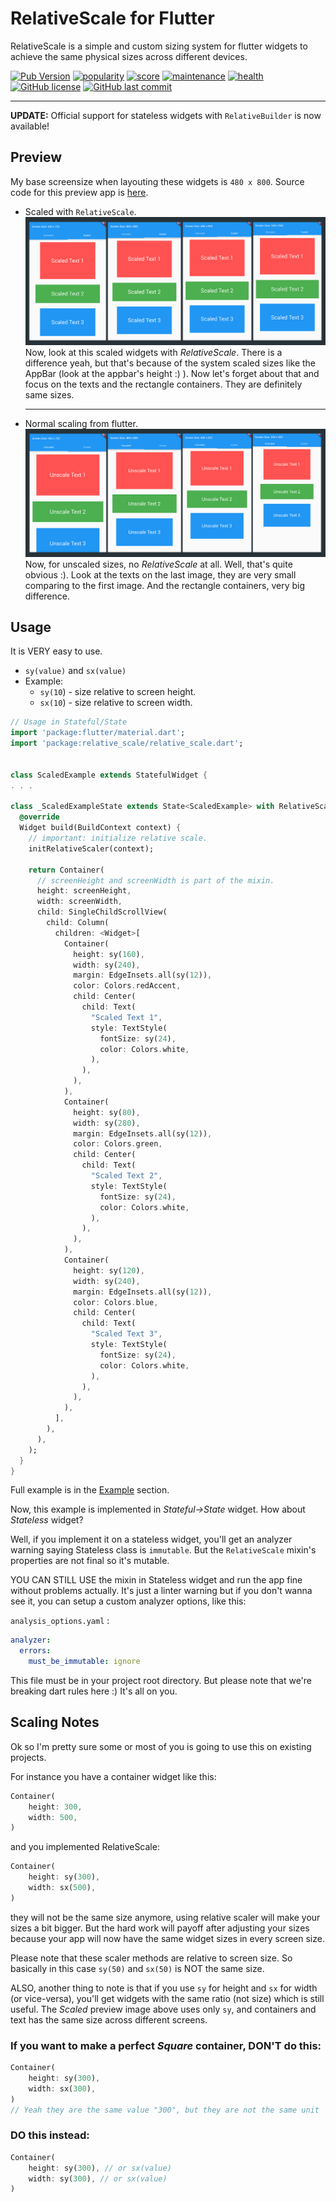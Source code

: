 # RelativeScale for Flutter

RelativeScale is a simple and custom sizing system for flutter widgets to achieve the same physical sizes across different devices.

<a href="https://pub.dev/packages/relative_scale" target="_blank"><img src="https://img.shields.io/pub/v/relative_scale" alt="Pub Version" /></a>
<a href="https://pub.dev/packages/relative_scale#-analysis-tab-" target="_blank"><img src="https://img.shields.io/badge/dynamic/json?color=orange&label=popularity&query=popularity&url=http://www.pubscore.gq/all?package=relative_scale" alt="popularity" /></a>
<a href="https://pub.dev/packages/relative_scale#-analysis-tab-" target="_blank"><img src="https://img.shields.io/badge/dynamic/json?color=blue&label=score&query=overall&url=http://www.pubscore.gq/all?package=relative_scale" alt="score" /></a>
<a href="https://pub.dev/packages/relative_scale#-analysis-tab-" target="_blank"><img src="https://img.shields.io/badge/dynamic/json?color=blue&label=maintenance&query=maintenance&url=http://www.pubscore.gq/all?package=relative_scale" alt="maintenance" /></a>
<a href="https://pub.dev/packages/relative_scale#-analysis-tab-" target="_blank"><img src="https://img.shields.io/badge/dynamic/json?color=green&label=health&query=health&url=http://www.pubscore.gq/all?package=relative_scale" alt="health" /></a>
<a href="https://github.com/xamantra/flutter_relative_scale/blob/master/LICENSE" target="_blank"><img src="https://img.shields.io/github/license/xamantra/flutter_relative_scale" alt="GitHub license" /></a>
<a href="https://github.com/xamantra/flutter_relative_scale/commits/master" target="_blank"><img src="https://img.shields.io/github/last-commit/xamantra/flutter_relative_scale" alt="GitHub last commit" /></a>

---

**UPDATE:** Official support for stateless widgets with `RelativeBuilder` is now available!

## Preview

My base screensize when layouting these widgets is `480 x 800`. Source code for this preview app is [here](https://github.com/xamantra/flutter_relative_scale_example).

- Scaled with `RelativeScale`.
![Scaled](./preview/scaled.png)
Now, look at this scaled widgets with _RelativeScale_. There is a difference yeah, but that's because of the system scaled sizes like the AppBar (look at the appbar's height :) ). Now let's forget about that and focus on the texts and the rectangle containers. They are definitely same sizes.
  <hr>

- Normal scaling from flutter.
  ![Unscaled](./preview/unscaled.png)
  Now, for unscaled sizes, no _RelativeScale_ at all. Well, that's quite obvious :). Look at the texts on the last image, they are very small comparing to the first image. And the rectangle containers, very big difference.

## Usage

It is VERY easy to use.

- `sy(value)` and `sx(value)`
- Example:
  - `sy(10`) - size relative to screen height.
  - `sx(10`) - size relative to screen width.

```Dart
// Usage in Stateful/State
import 'package:flutter/material.dart';
import 'package:relative_scale/relative_scale.dart';


class ScaledExample extends StatefulWidget {
. . .

class _ScaledExampleState extends State<ScaledExample> with RelativeScale {
  @override
  Widget build(BuildContext context) {
    // important: initialize relative scale.
    initRelativeScaler(context);

    return Container(
      // screenHeight and screenWidth is part of the mixin.
      height: screenHeight,
      width: screenWidth,
      child: SingleChildScrollView(
        child: Column(
          children: <Widget>[
            Container(
              height: sy(160),
              width: sy(240),
              margin: EdgeInsets.all(sy(12)),
              color: Colors.redAccent,
              child: Center(
                child: Text(
                  "Scaled Text 1",
                  style: TextStyle(
                    fontSize: sy(24),
                    color: Colors.white,
                  ),
                ),
              ),
            ),
            Container(
              height: sy(80),
              width: sy(280),
              margin: EdgeInsets.all(sy(12)),
              color: Colors.green,
              child: Center(
                child: Text(
                  "Scaled Text 2",
                  style: TextStyle(
                    fontSize: sy(24),
                    color: Colors.white,
                  ),
                ),
              ),
            ),
            Container(
              height: sy(120),
              width: sy(240),
              margin: EdgeInsets.all(sy(12)),
              color: Colors.blue,
              child: Center(
                child: Text(
                  "Scaled Text 3",
                  style: TextStyle(
                    fontSize: sy(24),
                    color: Colors.white,
                  ),
                ),
              ),
            ),
          ],
        ),
      ),
    );
  }
}

```

Full example is in the [Example](https://pub.dev/packages/relative_scale#-example-tab-) section.

Now, this example is implemented in _Stateful->State_ widget. How about _Stateless_ widget?

Well, if you implement it on a stateless widget, you'll get an analyzer warning saying Stateless class is `immutable`. But the `RelativeScale` mixin's properties are not final so it's mutable.

YOU CAN STILL USE the mixin in Stateless widget and run the app fine without problems actually.
It's just a linter warning but if you don't wanna see it, you can setup a custom analyzer options, like this:

`analysis_options.yaml` :

```yaml
analyzer:
  errors:
    must_be_immutable: ignore
```

This file must be in your project root directory. But please note that we're breaking dart rules here :) It's all on you.

## Scaling Notes

Ok so I'm pretty sure some or most of you is going to use this on existing projects.

For instance you have a container widget like this:

```Dart
Container(
    height: 300,
    width: 500,
)
```

and you implemented RelativeScale:

```Dart
Container(
    height: sy(300),
    width: sx(500),
)
```

they will not be the same size anymore, using relative scaler will make your sizes a bit bigger. But the hard work will payoff after adjusting your sizes because your app will now have the same widget sizes in every screen size.

Please note that these scaler methods are relative to screen size. So basically in this case `sy(50)` and `sx(50)` is NOT the same size.

ALSO, another thing to note is that if you use `sy` for height and `sx` for width (or vice-versa), you'll get widgets with the same ratio (not size) which is still useful. The _Scaled_ preview image above uses only `sy`, and containers and text has the same size across different screens.

### If you want to make a perfect _Square_ container, DON'T do this:

```Dart
Container(
    height: sy(300),
    width: sx(300),
)
// Yeah they are the same value "300", but they are not the same unit 'cause you used "sx" on the width.
```

### DO this instead:

```Dart
Container(
    height: sy(300), // or sx(value)
    width: sy(300), // or sx(value)
)
```
